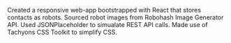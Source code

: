 Created a responsive web-app bootstrapped with React that stores contacts as robots. Sourced robot images from Robohash Image Generator API. Used JSONPlaceholder to simualate REST API calls. Made use of Tachyons CSS Toolkit to simplify CSS.

